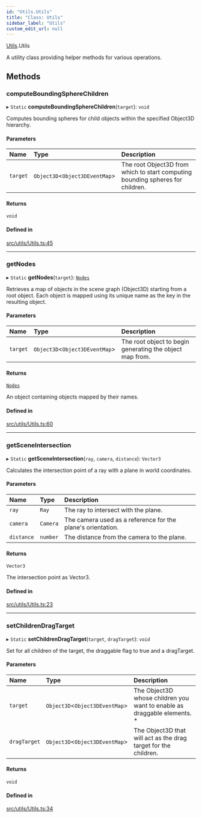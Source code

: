 ```yaml
---
id: "Utils.Utils"
title: "Class: Utils"
sidebar_label: "Utils"
custom_edit_url: null
---
```


[Utils](../namespaces/Utils.md).Utils

A utility class providing helper methods for various operations.

## Methods

### computeBoundingSphereChildren

▸ `Static` **computeBoundingSphereChildren**(`target`): `void`

Computes bounding spheres for child objects within the specified Object3D hierarchy.

#### Parameters

| Name | Type | Description |
| :------ | :------ | :------ |
| `target` | `Object3D`<`Object3DEventMap`\> | The root Object3D from which to start computing bounding spheres for children. |

#### Returns

`void`

#### Defined in

[src/utils/Utils.ts:45](https://github.com/agargaro/three.ez/blob/57919a6/src/utils/Utils.ts#L45)

___

### getNodes

▸ `Static` **getNodes**(`target`): [`Nodes`](../namespaces/Utils.md#nodes)

Retrieves a map of objects in the scene graph (Object3D) starting from a root object.
Each object is mapped using its unique name as the key in the resulting object.

#### Parameters

| Name | Type | Description |
| :------ | :------ | :------ |
| `target` | `Object3D`<`Object3DEventMap`\> | The root object to begin generating the object map from. |

#### Returns

[`Nodes`](../namespaces/Utils.md#nodes)

An object containing objects mapped by their names.

#### Defined in

[src/utils/Utils.ts:60](https://github.com/agargaro/three.ez/blob/57919a6/src/utils/Utils.ts#L60)

___

### getSceneIntersection

▸ `Static` **getSceneIntersection**(`ray`, `camera`, `distance`): `Vector3`

Calculates the intersection point of a ray with a plane in world coordinates.

#### Parameters

| Name | Type | Description |
| :------ | :------ | :------ |
| `ray` | `Ray` | The ray to intersect with the plane. |
| `camera` | `Camera` | The camera used as a reference for the plane's orientation. |
| `distance` | `number` | The distance from the camera to the plane. |

#### Returns

`Vector3`

The intersection point as Vector3.

#### Defined in

[src/utils/Utils.ts:23](https://github.com/agargaro/three.ez/blob/57919a6/src/utils/Utils.ts#L23)

___

### setChildrenDragTarget

▸ `Static` **setChildrenDragTarget**(`target`, `dragTarget`): `void`

Set for all children of the target, the draggable flag to true and a dragTarget.

#### Parameters

| Name | Type | Description |
| :------ | :------ | :------ |
| `target` | `Object3D`<`Object3DEventMap`\> | The Object3D whose children you want to enable as draggable elements. * |
| `dragTarget` | `Object3D`<`Object3DEventMap`\> | The Object3D that will act as the drag target for the children. |

#### Returns

`void`

#### Defined in

[src/utils/Utils.ts:34](https://github.com/agargaro/three.ez/blob/57919a6/src/utils/Utils.ts#L34)
